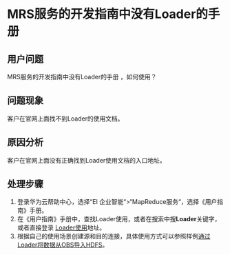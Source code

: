 # MRS服务的开发指南中没有Loader的手册<a name="ZH-CN_TOPIC_0169495359"></a>

## 用户问题<a name="zh-cn_topic_0135447913_section18305143583116"></a>

MRS服务的开发指南中没有Loader的手册 ，如何使用？

## 问题现象<a name="zh-cn_topic_0135447913_section117424454313"></a>

客户在官网上面找不到Loader的使用文档。

## 原因分析<a name="zh-cn_topic_0135447913_section1237061220324"></a>

客户在官网上面没有正确找到Loader使用文档的入口地址。

## 处理步骤<a name="zh-cn_topic_0135447913_section520813413313"></a>

1.  登录华为云帮助中心，选择“EI 企业智能“\>“MapReduce服务“，选择《用户指南》手册。
2.  在《用户指南》手册中，查找Loader使用，或者在搜索中搜**Loader**关键字，或者直接登录  [Loader使用](https://support.huaweicloud.com/usermanual-mrs/mrs_01_0401.html)地址。
3.  根据自己的使用场景创建源和目的连接，具体使用方式可以参照样例[通过Loader将数据从OBS导入HDFS](https://support.huaweicloud.com/usermanual-mrs/mrs_01_0408.html)。

